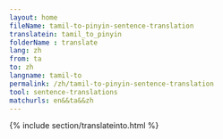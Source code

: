 ```yaml
---
layout: home
fileName: tamil-to-pinyin-sentence-translation
translatein: tamil_to_pinyin
folderName : translate
lang: zh
from: ta
to: zh
langname: tamil-to
permalink: /zh/tamil-to-pinyin-sentence-translation
tool: sentence-translations
matchurls: en&&ta&&zh
---
```

{% include section/translateinto.html %}

